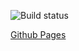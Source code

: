 ![Build status](https://ci.appveyor.com/api/projects/status/dcwiv3aw2o26pc2u?svg=true)

[Github Pages](https://it-lilya.github.io/browser-testing/)

